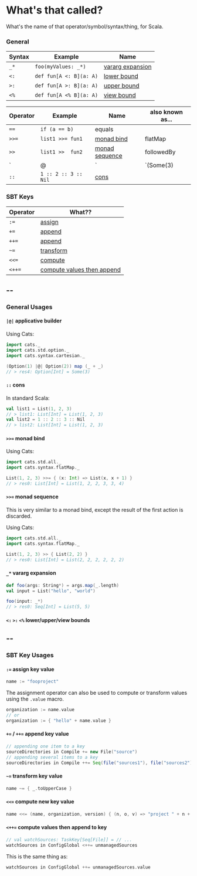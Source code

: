 # What's that called?

What's the name of that operator/symbol/syntax/thing, for Scala.


### General

| Syntax     | Example                 | Name
|------------|-------------------------|------------
| `_*`       | `foo(myValues: _*)`     | [vararg expansion](#vararg-expansion)       |
| `<:`       | `def fun[A <: B](a: A)` | [lower bound](#scala-bounds)                |
| `>:`       | `def fun[A >: B](a: A)` | [upper bound](#scala-bounds)                |
| `<%`       | `def fun[A <% B](a: A)` | [view bound](#scala-bounds)                 |

| Operator       | Example                         | Name                                        | also known as...
|----------------|---------------------------------|---------------------------------------------|---
| `==`           | `if (a == b)`                   | equals                                      |               
| `>>=`          | `list1 >>= fun1`                | [monad bind](#monad-bind)                   | flatMap
| `>>`           | `list1 >>  fun2`                | [monad sequence](#monad-sequence)           | followedBy
| `|@|`          | `(Some(3) |@| Some(5)) {_ + _}` | [applicative builder](#applicative-builder) | [Cinnabon][cinnabon], [Scream][scream], [Admiral Ackbar][admiral-ackbar],<br/>[Home Alone/Macaulay Culkin][home-alone]
| `::`           | `1 :: 2 :: 3 :: Nil`            | [cons](#cons)                               |

[cinnabon]: https://en.wikipedia.org/wiki/Cinnabon
[scream]: https://en.wikipedia.org/wiki/The_Scream
[home-alone]: https://en.wikipedia.org/wiki/Home_Alone
[admiral-ackbar]: https://en.wikipedia.org/wiki/Admiral_Ackbar



### SBT Keys

| Operator | What??  
|----------|-------------------------
| `:=`     | [assign](#sbt-key-assign)
| `+=`     | [append](#sbt-key-appends)
| `++=`    | [append](#sbt-key-appends)
| `~=`     | [transform](#sbt-key-transform)
| `<<=`    | [compute](#sbt-key-compute)
| `<++=`   | [compute values then append](#sbt-key-compute-then-append)

--
--

### General Usages

#### <a id="applicative-builder"/> `|@|` applicative builder

Using Cats:
```scala
import cats._
import cats.std.option._
import cats.syntax.cartesian._

(Option(1) |@| Option(2)) map (_ + _)
// > res4: Option[Int] = Some(3)
```

#### <a id="cons"/> `::` cons

In standard Scala:
```scala
val list1 = List(1, 2, 3)
// > list1: List[Int] = List(1, 2, 3)
val list2 = 1 :: 2 :: 3 :: Nil
// > list2: List[Int] = List(1, 2, 3)
```

#### <a id="monad-bind"/> `>>=` monad bind

Using Cats:
```scala
import cats.std.all._
import cats.syntax.flatMap._

List(1, 2, 3) >>= { (x: Int) => List(x, x + 1) }
// > res0: List[Int] = List(1, 2, 2, 3, 3, 4)
```

#### <a id="monad-sequence"/> `>>=` monad sequence

This is very similar to a monad bind, except the result of the
first action is discarded.

Using Cats:
```scala
import cats.std.all._
import cats.syntax.flatMap._

List(1, 2, 3) >> { List(2, 2) }
// > res0: List[Int] = List(2, 2, 2, 2, 2, 2)
```

#### <a id="vararg-expansion"/> `_*` vararg expansion

```scala
def foo(args: String*) = args.map(_.length)
val input = List("hello", "world")

foo(input: _*)
// > res0: Seq[Int] = List(5, 5)
```

#### <a id="scala-bounds"/> `<:` `>:` `<%` lower/upper/view bounds

--
--

### SBT Key Usages

#### <a id="sbt-key-assign"/> `:=` assign key value

```scala
name := "fooproject"
```

The assignment operator can also be used to compute or transform values using the `.value` macro.

```scala
organization := name.value
// or
organization := { "hello" + name.value }
```

#### <a id="sbt-key-appends"/> `+=` / `++=` append key value

```scala
// appending one item to a key
sourceDirectories in Compile += new File("source")
// appending several items to a key
sourceDirectories in Compile ++= Seq(file("sources1"), file("sources2"))
```
#### <a id="sbt-key-transform"/> `~=` transform key value

```scala
name ~= { _.toUpperCase }
```

#### <a id="sbt-key-compute"/> `<<=` compute new key value

```scala
name <<= (name, organization, version) { (n, o, v) => "project " + n + " from " + o + " version " + v }
```

#### <a id="sbt-key-compute-then-append"/> `<++=` compute values then append to key

```scala
// val watchSources: TaskKey[Seq[File]] = // ...
watchSources in ConfigGlobal <++= unmanagedSources
```
This is the same thing as:
```scala
watchSources in ConfigGlobal ++= unmanagedSources.value
```
